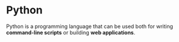 # Python
 Python is a programming language that can be used both for writing **command-line scripts** or building **web applications**.